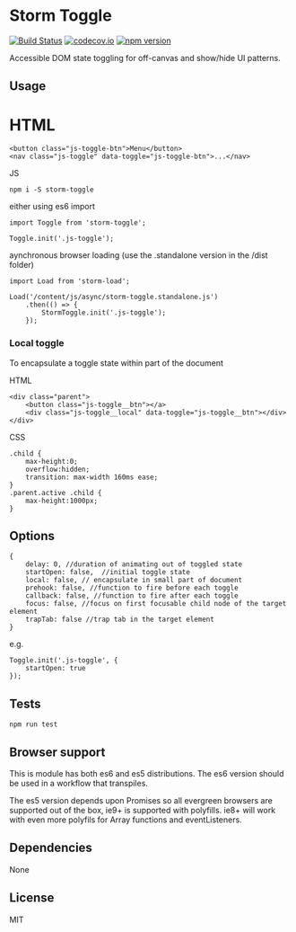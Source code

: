# Storm Toggle

[![Build Status](https://travis-ci.org/mjbp/storm-toggle.svg?branch=master)](https://travis-ci.org/mjbp/storm-toggle)
[![codecov.io](http://codecov.io/github/mjbp/storm-toggle/coverage.svg?branch=master)](http://codecov.io/github/mjbp/storm-toggle?branch=master)
[![npm version](https://badge.fury.io/js/storm-toggle.svg)](https://badge.fury.io/js/storm-toggle)

Accessible DOM state toggling for off-canvas and show/hide UI patterns.

## Usage
HTML
=======
```
<button class="js-toggle-btn">Menu</button>
<nav class="js-toggle" data-toggle="js-toggle-btn">...</nav>
```

JS
```
npm i -S storm-toggle
```
either using es6 import
```
import Toggle from 'storm-toggle';

Toggle.init('.js-toggle');
```
aynchronous browser loading (use the .standalone version in the /dist folder)
```
import Load from 'storm-load';

Load('/content/js/async/storm-toggle.standalone.js')
    .then(() => {
        StormToggle.init('.js-toggle');
    });
```

### Local toggle
To encapsulate a toggle state within part of the document

HTML
```
<div class="parent">
    <button class="js-toggle__btn"></a>
    <div class="js-toggle__local" data-toggle="js-toggle__btn"></div>
</div>
```

CSS
```
.child {
    max-height:0;
    overflow:hidden;
    transition: max-width 160ms ease;
}
.parent.active .child {
    max-height:1000px;
}
```

## Options
```
{
	delay: 0, //duration of animating out of toggled state
	startOpen: false,  //initial toggle state
	local: false, // encapsulate in small part of document
	prehook: false, //function to fire before each toggle
	callback: false, //function to fire after each toggle
	focus: false, //focus on first focusable child node of the target element
	trapTab: false //trap tab in the target element
}
```
e.g.
```
Toggle.init('.js-toggle', {
    startOpen: true
});
```

## Tests
```
npm run test
```

## Browser support
This is module has both es6 and es5 distributions. The es6 version should be used in a workflow that transpiles.

The es5 version depends upon Promises so all evergreen browsers are supported out of the box, ie9+ is supported with polyfills. ie8+ will work with even more polyfils for Array functions and eventListeners.

## Dependencies
None

## License
MIT